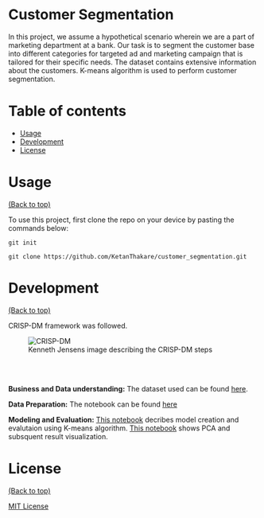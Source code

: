 # Customer Segmentation
In this project, we assume a hypothetical scenario wherein we are a part of marketing department at a bank. Our task is to segment the customer base into different categories for targeted ad and marketing campaign that is tailored for their specific needs. The dataset contains extensive information about the customers. K-means algorithm is used to perform customer segmentation. 

# Table of contents
- [Usage](#usage)
- [Development](#development)
- [License](#license)


# Usage
[(Back to top)](#table-of-contents)

To use this project, first clone the repo on your device by pasting the commands below:

```git init```

```git clone https://github.com/KetanThakare/customer_segmentation.git```



# Development
[(Back to top)](#table-of-contents)

CRISP-DM framework was followed.
<figure>
  <img
  src="https://github.com/KetanThakare/employee-attrition-predictor/blob/main/Pictures/CRISP-DM.png"
  alt="CRISP-DM">
  <figcaption>Kenneth Jensens image describing the CRISP-DM steps</figcaption>
</figure>

\
&nbsp;

**Business and Data understanding:** The dataset used can be found [here](Marketing_data.csv).

**Data Preparation:** The notebook can be found [here](EDA.ipynb)

**Modeling and Evaluation:** [This notebook](Market%20segmentation%20using%20K-means.ipynb) decribes model creation and evalutaion using K-means algorithm. [This notebook](PCA%20and%20result%20visualization) shows PCA and subsquent result visualization. 


# License
[(Back to top)](#table-of-contents)

[MIT License](https://github.com/git/git-scm.com/blob/main/MIT-LICENSE.txt)
